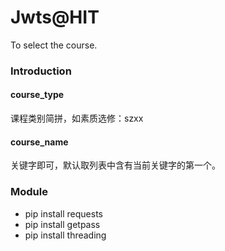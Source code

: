 # Jwts@HIT
To select the course.
### Introduction 
#### course_type
课程类别简拼，如素质选修：szxx <br/>
#### course_name
关键字即可，默认取列表中含有当前关键字的第一个。
### Module
* pip install requests
* pip install getpass
* pip install threading
